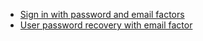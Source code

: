 * [Sign in with password and email factors](/docs/guides/oie-embedded-sdk-use-case-sign-in-pwd-email/nodejs/main/)
* [User password recovery with email factor](/docs/guides/oie-embedded-sdk-use-case-pwd-recovery-mfa/nodejs/main/)
